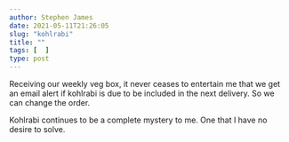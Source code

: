 ```yaml
---
author: Stephen James
date: 2021-05-11T21:26:05
slug: "kohlrabi"
title: ""
tags: [  ]
type: post
---
```

Receiving our weekly veg box, it never ceases to entertain me that we get an email alert if kohlrabi is due to be included in the next delivery.  So we can change the order. 

Kohlrabi continues to be a complete mystery to me. One that I have no desire to solve. 

